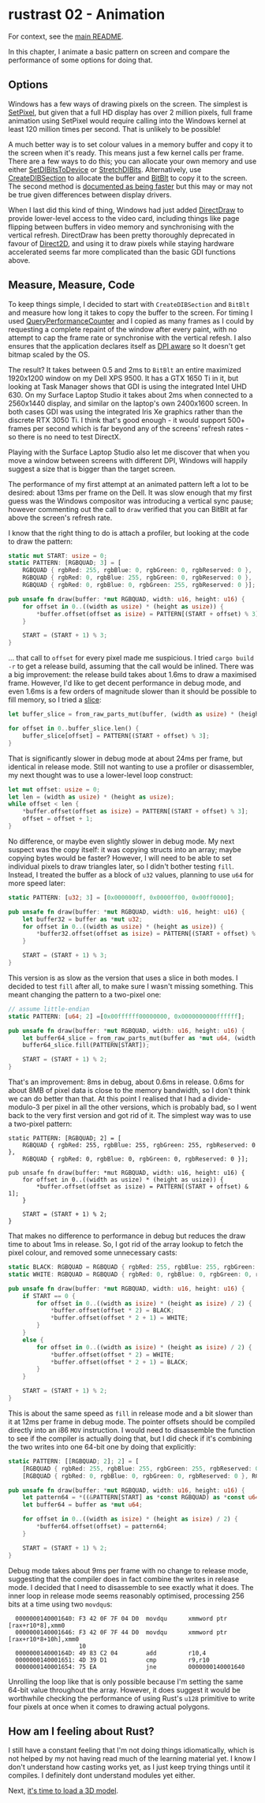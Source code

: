 rustrast 02 - Animation
=======================

For context, see the [main README](../).

In this chapter, I animate a basic pattern on screen and compare the performance of some options for doing that.

Options
-------

Windows has a few ways of drawing pixels on the screen. The simplest is
[SetPixel](https://learn.microsoft.com/en-us/windows/win32/api/wingdi/nf-wingdi-setpixel), but given that a full HD
display has over 2 million pixels, full frame animation using SetPixel would require calling into the Windows kernel
at least 120 million times per second. That is unlikely to be possible!

A much better way is to set colour values in a memory buffer and copy it to the screen when it's ready. This means just
a few kernel calls per frame. There are a few ways to do this; you can allocate your own memory and use either
[SetDIBitsToDevice](https://learn.microsoft.com/en-us/windows/win32/api/wingdi/nf-wingdi-setdibitstodevice) or
[StretchDIBits](https://learn.microsoft.com/en-us/windows/win32/api/wingdi/nf-wingdi-stretchdibits). Alternatively,
use [CreateDIBSection](https://learn.microsoft.com/en-us/windows/win32/api/wingdi/nf-wingdi-createdibsection) to
allocate the buffer and [BitBlt](https://learn.microsoft.com/en-us/windows/win32/api/wingdi/nf-wingdi-bitblt) to copy
it to the screen. The second method is
[documented as being faster](https://learn.microsoft.com/en-us/windows/win32/api/wingdi/nf-wingdi-bitblt#remarks) but
this may or may not be true given differences between display drivers.

When I last did this kind of thing, Windows had just added [DirectDraw](https://en.wikipedia.org/wiki/DirectDraw) to
provide lower-level access to the video card, including things like page flipping between buffers in video memory and
synchronising with the vertical refresh. DirectDraw has been pretty thoroughly deprecated in favour of
[Direct2D](https://learn.microsoft.com/en-us/windows/win32/direct2d/direct2d-portal), and using it to draw pixels while
staying hardware accelerated seems far more complicated than the basic GDI functions above.

Measure, Measure, Code
----------------------

To keep things simple, I decided to start with `CreateDIBSection` and `BitBlt` and measure how long it takes to copy
the buffer to the screen. For timing I used
[QueryPerformanceCounter](https://learn.microsoft.com/en-us/windows/win32/api/profileapi/nf-profileapi-queryperformancecounter)
and I copied as many frames as I could by requesting a complete repaint of the window after every paint, with no
attempt to cap the frame rate or synchronise with the vertical refesh. I also ensures that the application declares
itself as
[DPI aware](https://learn.microsoft.com/en-us/windows/win32/hidpi/high-dpi-desktop-application-development-on-windows)
so It doesn't get bitmap scaled by the OS.

The result? It takes between 0.5 and 2ms to `BitBlt` an entire maximized 1920x1200 window on my Dell XPS 9500. It has a
GTX 1650 Ti in it, but looking at Task Manager shows that GDI is using the integrated Intel UHD 630. On my Surface
Laptop Studio it takes about 2ms when connected to a 2560x1440 display, and similar on the laptop's own 2400x1600
screen. In both cases GDI was using the integrated Iris Xe graphics rather than the discrete RTX 3050 Ti. I think
that's good enough - it would support 500+ frames per second which is far beyond any of the screens' refresh rates - so
there is no need to test DirectX.

Playing with the Surface Laptop Studio also let me discover that when you move a window between screens with different
DPI, Windows will happily suggest a size that is bigger than the target screen.

The performance of my first attempt at an animated pattern left a lot to be desired: about 13ms per frame on the Dell.
It was slow enough that my first guess was the Windows compositor was introducing a vertical sync pause; however
commenting out the call to `draw` verified that you can BitBlt at far above the screen's refresh rate.

I know that the right thing to do is attach a profiler, but looking at the code to draw the pattern:

```rust
static mut START: usize = 0;
static PATTERN: [RGBQUAD; 3] = [
    RGBQUAD { rgbRed: 255, rgbBlue: 0, rgbGreen: 0, rgbReserved: 0 },
    RGBQUAD { rgbRed: 0, rgbBlue: 255, rgbGreen: 0, rgbReserved: 0 },
    RGBQUAD { rgbRed: 0, rgbBlue: 0, rgbGreen: 255, rgbReserved: 0 }];

pub unsafe fn draw(buffer: *mut RGBQUAD, width: u16, height: u16) {
    for offset in 0..((width as usize) * (height as usize)) {
        *buffer.offset(offset as isize) = PATTERN[(START + offset) % 3];
    }

    START = (START + 1) % 3;
}
```

... that call to `offset` for every pixel made me suspicious. I tried `cargo build -r` to get a release build, assuming
that the call would be inlined. There was a big improvement: the release build takes about 1.6ms to draw a maximised
frame. However, I'd like to get decent performance in debug mode, and even 1.6ms is a few orders of magnitude slower 
than it should be possible to fill memory, so I tried a [slice](https://doc.rust-lang.org/std/primitive.slice.html):

```rust
let buffer_slice = from_raw_parts_mut(buffer, (width as usize) * (height as usize));

for offset in 0..buffer_slice.len() {
    buffer_slice[offset] = PATTERN[(START + offset) % 3];
}
```

That is significantly slower in debug mode at about 24ms per frame, but identical in release mode. Still not wanting to
use a profiler or disassembler, my next thought was to use a lower-level loop construct:

```rust
let mut offset: usize = 0;
let len = (width as usize) * (height as usize);
while offset < len {
	*buffer.offset(offset as isize) = PATTERN[(START + offset) % 3];
	offset = offset + 1;
}
```

No difference, or maybe even slightly slower in debug mode. My next suspect was the copy itself: it was copying structs
into an array; maybe copying bytes would be faster? However, I will need to be able to set individual pixels to draw
triangles later, so I didn't bother testing `fill`. Instead, I treated the buffer as a block of `u32` values, planning
to use `u64` for more speed later:

```rust
static PATTERN: [u32; 3] = [0x000000ff, 0x0000ff00, 0x00ff0000];

pub unsafe fn draw(buffer: *mut RGBQUAD, width: u16, height: u16) {
    let buffer32 = buffer as *mut u32;
    for offset in 0..((width as usize) * (height as usize)) {
        *buffer32.offset(offset as isize) = PATTERN[(START + offset) % 3];
    }

    START = (START + 1) % 3;
}
```

This version is as slow as the version that uses a slice in both modes. I decided to test `fill` after all, to make
sure I wasn't missing something. This meant changing the pattern to a two-pixel one:

```rust
// assume little-endian
static PATTERN: [u64; 2] =[0x00ffffff00000000, 0x0000000000ffffff];

pub unsafe fn draw(buffer: *mut RGBQUAD, width: u16, height: u16) {
    let buffer64_slice = from_raw_parts_mut(buffer as *mut u64, (width as usize) * (height as usize) / 2);
    buffer64_slice.fill(PATTERN[START]);

    START = (START + 1) % 2;
}
```

That's an improvement: 8ms in debug, about 0.6ms in release. 0.6ms for about 8MB of pixel data is close to the memory
bandwidth, so I don't think we can do better than that. At this point I realised that I had a divide-modulo-3 per pixel
in all the other versions, which is probably bad, so I went back to the very first version and got rid of it. The
simplest way was to use a two-pixel pattern:

```
static PATTERN: [RGBQUAD; 2] = [
    RGBQUAD { rgbRed: 255, rgbBlue: 255, rgbGreen: 255, rgbReserved: 0 },
    RGBQUAD { rgbRed: 0, rgbBlue: 0, rgbGreen: 0, rgbReserved: 0 }];

pub unsafe fn draw(buffer: *mut RGBQUAD, width: u16, height: u16) {
    for offset in 0..((width as usize) * (height as usize)) {
        *buffer.offset(offset as isize) = PATTERN[(START + offset) & 1];
    }

    START = (START + 1) % 2;
}
```

That makes no difference to performance in debug but reduces the draw time to about 1ms in release. So, I got rid of
the array lookup to fetch the pixel colour, and removed some unnecessary casts:

```rust
static BLACK: RGBQUAD = RGBQUAD { rgbRed: 255, rgbBlue: 255, rgbGreen: 255, rgbReserved: 0 };
static WHITE: RGBQUAD = RGBQUAD { rgbRed: 0, rgbBlue: 0, rgbGreen: 0, rgbReserved: 0 };

pub unsafe fn draw(buffer: *mut RGBQUAD, width: u16, height: u16) {
    if START == 0 {
        for offset in 0..((width as isize) * (height as isize) / 2) {
            *buffer.offset(offset * 2) = BLACK;
            *buffer.offset(offset * 2 + 1) = WHITE;
        }
    }
    else {
        for offset in 0..((width as isize) * (height as isize) / 2) {
            *buffer.offset(offset * 2) = WHITE;
            *buffer.offset(offset * 2 + 1) = BLACK;
        }
    }

    START = (START + 1) % 2;
}
```

This is about the same speed as `fill` in release mode and a bit slower than it at 12ms per frame in debug mode. The
pointer offsets should be compiled directly into an i86 `MOV` instruction. I would need to disassemble the function to
see if the compiler is actually doing that, but I did check if it's combining the two writes into one 64-bit one by
doing that explicitly:

```rust
static PATTERN: [[RGBQUAD; 2]; 2] = [
    [RGBQUAD { rgbRed: 255, rgbBlue: 255, rgbGreen: 255, rgbReserved: 0 }, RGBQUAD { rgbRed: 0, rgbBlue: 0, rgbGreen: 0, rgbReserved: 0 }],
    [RGBQUAD { rgbRed: 0, rgbBlue: 0, rgbGreen: 0, rgbReserved: 0 }, RGBQUAD { rgbRed: 255, rgbBlue: 255, rgbGreen: 255, rgbReserved: 0 }]];

pub unsafe fn draw(buffer: *mut RGBQUAD, width: u16, height: u16) {
    let pattern64 = *((&PATTERN[START] as *const RGBQUAD) as *const u64);
    let buffer64 = buffer as *mut u64;

    for offset in 0..((width as isize) * (height as isize) / 2) {
        *buffer64.offset(offset) = pattern64;
    }

    START = (START + 1) % 2;
}
```

Debug mode takes about 9ms per frame with no change to release mode, suggesting that the compiler does in fact combine
the writes in release mode. I decided that I need to disassemble to see exactly what it does. The inner loop in release
mode seems reasonably optimised, processing 256 bits at a time using two `movdqu`s:

```
  0000000140001640: F3 42 0F 7F 04 D0  movdqu      xmmword ptr [rax+r10*8],xmm0
  0000000140001646: F3 42 0F 7F 44 D0  movdqu      xmmword ptr [rax+r10*8+10h],xmm0
                    10
  000000014000164D: 49 83 C2 04        add         r10,4
  0000000140001651: 4D 39 D1           cmp         r9,r10
  0000000140001654: 75 EA              jne         0000000140001640
```

Unrolling the loop like that is only possible because I'm setting the same 64-bit value throughout the array. However,
it does suggest it would be worthwhile checking the performance of using Rust's `u128` primitive to write four pixels
at once when it comes to drawing actual polygons.

How am I feeling about Rust?
----------------------------

I still have a constant feeling that I'm not doing things idiomatically, which is not helped by my not having read much
of the learning material yet. I know I don't understand how casting works yet, as I just keep trying things until it
compiles. I definitely dont understand modules yet either.

Next, [it's time to load a 3D model](rustrast-03/).

